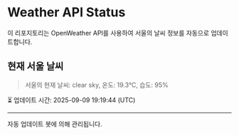 
# Weather API Status

이 리포지토리는 OpenWeather API를 사용하여 서울의 날씨 정보를 자동으로 업데이트합니다.

## 현재 서울 날씨
> 서울의 현재 날씨: clear sky, 온도: 19.3°C, 습도: 95%

⏳ 업데이트 시간: 2025-09-09 19:19:44 (UTC)

---
자동 업데이트 봇에 의해 관리됩니다.

